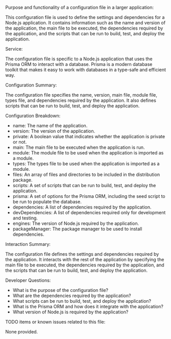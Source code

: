 Purpose and functionality of a configuration file in a larger application:

This configuration file is used to define the settings and dependencies for a Node.js application. It contains information such as the name and version of the application, the main file to be executed, the dependencies required by the application, and the scripts that can be run to build, test, and deploy the application.

Service:

The configuration file is specific to a Node.js application that uses the Prisma ORM to interact with a database. Prisma is a modern database toolkit that makes it easy to work with databases in a type-safe and efficient way.

Configuration Summary:

The configuration file specifies the name, version, main file, module file, types file, and dependencies required by the application. It also defines scripts that can be run to build, test, and deploy the application.

Configuration Breakdown:

- name: The name of the application.
- version: The version of the application.
- private: A boolean value that indicates whether the application is private or not.
- main: The main file to be executed when the application is run.
- module: The module file to be used when the application is imported as a module.
- types: The types file to be used when the application is imported as a module.
- files: An array of files and directories to be included in the distribution package.
- scripts: A set of scripts that can be run to build, test, and deploy the application.
- prisma: A set of options for the Prisma ORM, including the seed script to be run to populate the database.
- dependencies: A list of dependencies required by the application.
- devDependencies: A list of dependencies required only for development and testing.
- engines: The version of Node.js required by the application.
- packageManager: The package manager to be used to install dependencies.

Interaction Summary:

The configuration file defines the settings and dependencies required by the application. It interacts with the rest of the application by specifying the main file to be executed, the dependencies required by the application, and the scripts that can be run to build, test, and deploy the application.

Developer Questions:

- What is the purpose of the configuration file?
- What are the dependencies required by the application?
- What scripts can be run to build, test, and deploy the application?
- What is the Prisma ORM and how does it integrate with the application?
- What version of Node.js is required by the application?

TODO items or known issues related to this file:

None provided.